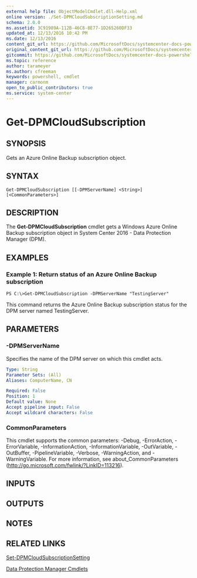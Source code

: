 ```yaml
---
external help file: ObjectModelCmdlet.dll-Help.xml
online version: ./Set-DPMCloudSubscriptionSetting.md
schema: 2.0.0
ms.assetid: 3C91989A-112B-46C8-8E77-1D265260DF33
updated_at: 12/13/2016 10:42 PM
ms.date: 12/13/2016
content_git_url: https://github.com/MicrosoftDocs/systemcenter-docs-powershell/blob/master/systemcenter-cmdlets/DataProtectionManager/v1/Get-DPMCloudSubscription.md
original_content_git_url: https://github.com/MicrosoftDocs/systemcenter-docs-powershell/blob/master/systemcenter-cmdlets/DataProtectionManager/v1/Get-DPMCloudSubscription.md
gitcommit: https://github.com/MicrosoftDocs/systemcenter-docs-powershell/blob/ea9507ac2178040476af5407227db8cb97701ea9/systemcenter-cmdlets/DataProtectionManager/v1/Get-DPMCloudSubscription.md
ms.topic: reference
author: tarameyer
ms.author: cfreeman
keywords: powershell, cmdlet
manager: carmonm
open_to_public_contributors: true
ms.service: system-center
---
```


# Get-DPMCloudSubscription

## SYNOPSIS
Gets an Azure Online Backup subscription object.

## SYNTAX

```
Get-DPMCloudSubscription [[-DPMServerName] <String>] [<CommonParameters>]
```

## DESCRIPTION
The **Get-DPMCloudSubscription** cmdlet gets a Windows Azure Online Backup subscription object in System Center 2016 - Data Protection Manager (DPM).

## EXAMPLES

### Example 1: Return status of an Azure Online Backup subscription
```
PS C:\>Get-DPMCloudSubscription -DPMServerName "TestingServer"
```

This command returns the Azure Online Backup subscription status for the DPM server named TestingServer.

## PARAMETERS

### -DPMServerName
Specifies the name of the DPM server on which this cmdlet acts.

```yaml
Type: String
Parameter Sets: (All)
Aliases: ComputerName, CN

Required: False
Position: 1
Default value: None
Accept pipeline input: False
Accept wildcard characters: False
```

### CommonParameters
This cmdlet supports the common parameters: -Debug, -ErrorAction, -ErrorVariable, -InformationAction, -InformationVariable, -OutVariable, -OutBuffer, -PipelineVariable, -Verbose, -WarningAction, and -WarningVariable. For more information, see about_CommonParameters (http://go.microsoft.com/fwlink/?LinkID=113216).

## INPUTS

## OUTPUTS

## NOTES

## RELATED LINKS

[Set-DPMCloudSubscriptionSetting](xref:DataProtectionManager/v1/Set-DPMCloudSubscriptionSetting.md)

[Data Protection Manager Cmdlets](xref:DataProtectionManager/v1/DataProtectionManager.md)

